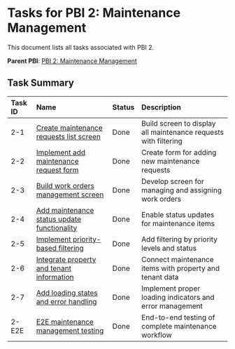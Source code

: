 # Tasks for PBI 2: Maintenance Management

This document lists all tasks associated with PBI 2.

**Parent PBI**: [PBI 2: Maintenance Management](mdc:prd.md)

## Task Summary

| Task ID | Name | Status | Description |
| :------ | :--- | :----- | :---------- |
| 2-1 | [Create maintenance requests list screen](mdc:2-1.md) | Done | Build screen to display all maintenance requests with filtering |
| 2-2 | [Implement add maintenance request form](mdc:2-2.md) | Done | Create form for adding new maintenance requests |
| 2-3 | [Build work orders management screen](mdc:2-3.md) | Done | Develop screen for managing and assigning work orders |
| 2-4 | [Add maintenance status update functionality](mdc:2-4.md) | Done | Enable status updates for maintenance items |
| 2-5 | [Implement priority-based filtering](mdc:2-5.md) | Done | Add filtering by priority levels and status |
| 2-6 | [Integrate property and tenant information](mdc:2-6.md) | Done | Connect maintenance items with property and tenant data |
| 2-7 | [Add loading states and error handling](mdc:2-7.md) | Done | Implement proper loading indicators and error management |
| 2-E2E | [E2E maintenance management testing](mdc:2-E2E.md) | Done | End-to-end testing of complete maintenance workflow | 